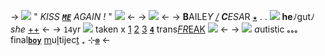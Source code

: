 -> ![](https://mikejima.crd.co/assets/images/shadow/b7b41ed3.gif?v=03449813) " *KISS [**``ME``**](https://soundcloud.com/kiriko-kamori/kiss-me-calvinlovemail-ver) AGAIN !* " ![](https://mikejima.crd.co/assets/images/shadow/be4e14eb.gif?v=03449813) <-
-> ![](https://media.discordapp.net/attachments/982634866699014256/1097043459250081802/image.png?width=484&height=251) <-
-> **B**AILE*Y [/](https://rentry.co/pinkblades) **C**ESA*R [**``★``**](https://villains.fandom.com/wiki/Proxies) . . ![](https://mikejima.crd.co/assets/images/shadow/255d9af9.gif?v=03449813) **he**ﾉgutﾉ*she* [++](https://en.pronouns.page/@bambistep) <-
-> ``14``yr ![](https://mikejima.crd.co/assets/images/shadow/43a4bced.gif?v=03449813) taken x [1](https://rentry.co/thebayou) [2](https://rentry.co/littlefarter3000) [3](https://rentry.co/stotchcoded) [**``4``**](https://rentry.co/zombieheathcliff) trans[*FR*](https://en.wikipedia.org/wiki/Vengeful_ghost)[EAK](https://wepa.unima.org/en/myth-of-the-puppet-a-western-perspective/) ![](https://mikejima.crd.co/assets/images/shadow/225f654e.gif?v=03449813) <-
-> ![](https://mikejima.crd.co/assets/images/shadow/10302bec.gif?v=03449813)  *a*utistic **``｡｡｡``** final[**``boy``**](https://tvtropes.org/pmwiki/pmwiki.php/Main/FinalGirl) [m](https://rentry.co/sweetandshy)u[l](https://pk.fulmine.xyz/s/zavro)tijec[t](https://rentry.co/ribbonrazors) ₊ ⊹[**``⊗``**](https://rentry.co/puppetgut) <-